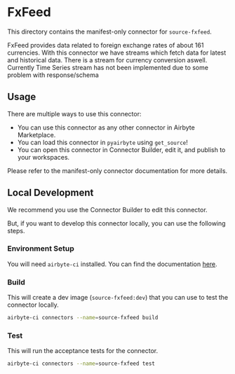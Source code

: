 # FxFeed
This directory contains the manifest-only connector for `source-fxfeed`.

FxFeed provides data related to foreign exchange rates of about 161 currencies.
With this connector we have streams which fetch data for latest and historical data. There is a stream for currency conversion aswell.
Currently Time Series stream has not been implemented due to some problem with response/schema

## Usage
There are multiple ways to use this connector:
- You can use this connector as any other connector in Airbyte Marketplace.
- You can load this connector in `pyairbyte` using `get_source`!
- You can open this connector in Connector Builder, edit it, and publish to your workspaces.

Please refer to the manifest-only connector documentation for more details.

## Local Development
We recommend you use the Connector Builder to edit this connector.

But, if you want to develop this connector locally, you can use the following steps.

### Environment Setup
You will need `airbyte-ci` installed. You can find the documentation [here](airbyte-ci).

### Build
This will create a dev image (`source-fxfeed:dev`) that you can use to test the connector locally.
```bash
airbyte-ci connectors --name=source-fxfeed build
```

### Test
This will run the acceptance tests for the connector.
```bash
airbyte-ci connectors --name=source-fxfeed test
```

